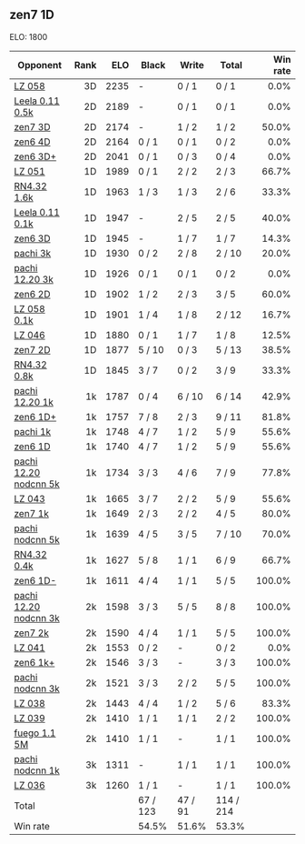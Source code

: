 ## zen7 1D ##

ELO: 1800

Opponent | Rank | ELO | Black | Write | Total | Win rate
---------|-----:|----:|-------|-------|-------|-------:
[LZ 058](LZ%20058.md) | 3D | 2235 | - | 0 / 1 | 0 / 1 | 0.0%
[Leela 0.11 0.5k](Leela%200.11%200.5k.md) | 2D | 2189 | - | 0 / 1 | 0 / 1 | 0.0%
[zen7 3D](zen7%203D.md) | 2D | 2174 | - | 1 / 2 | 1 / 2 | 50.0%
[zen6 4D](zen6%204D.md) | 2D | 2164 | 0 / 1 | 0 / 1 | 0 / 2 | 0.0%
[zen6 3D+](zen6%203D+.md) | 2D | 2041 | 0 / 1 | 0 / 3 | 0 / 4 | 0.0%
[LZ 051](LZ%20051.md) | 1D | 1989 | 0 / 1 | 2 / 2 | 2 / 3 | 66.7%
[RN4.32 1.6k](RN4.32%201.6k.md) | 1D | 1963 | 1 / 3 | 1 / 3 | 2 / 6 | 33.3%
[Leela 0.11 0.1k](Leela%200.11%200.1k.md) | 1D | 1947 | - | 2 / 5 | 2 / 5 | 40.0%
[zen6 3D](zen6%203D.md) | 1D | 1945 | - | 1 / 7 | 1 / 7 | 14.3%
[pachi 3k](pachi%203k.md) | 1D | 1930 | 0 / 2 | 2 / 8 | 2 / 10 | 20.0%
[pachi 12.20 3k](pachi%2012.20%203k.md) | 1D | 1926 | 0 / 1 | 0 / 1 | 0 / 2 | 0.0%
[zen6 2D](zen6%202D.md) | 1D | 1902 | 1 / 2 | 2 / 3 | 3 / 5 | 60.0%
[LZ 058 0.1k](LZ%20058%200.1k.md) | 1D | 1901 | 1 / 4 | 1 / 8 | 2 / 12 | 16.7%
[LZ 046](LZ%20046.md) | 1D | 1880 | 0 / 1 | 1 / 7 | 1 / 8 | 12.5%
[zen7 2D](zen7%202D.md) | 1D | 1877 | 5 / 10 | 0 / 3 | 5 / 13 | 38.5%
[RN4.32 0.8k](RN4.32%200.8k.md) | 1D | 1845 | 3 / 7 | 0 / 2 | 3 / 9 | 33.3%
[pachi 12.20 1k](pachi%2012.20%201k.md) | 1k | 1787 | 0 / 4 | 6 / 10 | 6 / 14 | 42.9%
[zen6 1D+](zen6%201D+.md) | 1k | 1757 | 7 / 8 | 2 / 3 | 9 / 11 | 81.8%
[pachi 1k](pachi%201k.md) | 1k | 1748 | 4 / 7 | 1 / 2 | 5 / 9 | 55.6%
[zen6 1D](zen6%201D.md) | 1k | 1740 | 4 / 7 | 1 / 2 | 5 / 9 | 55.6%
[pachi 12.20 nodcnn 5k](pachi%2012.20%20nodcnn%205k.md) | 1k | 1734 | 3 / 3 | 4 / 6 | 7 / 9 | 77.8%
[LZ 043](LZ%20043.md) | 1k | 1665 | 3 / 7 | 2 / 2 | 5 / 9 | 55.6%
[zen7 1k](zen7%201k.md) | 1k | 1649 | 2 / 3 | 2 / 2 | 4 / 5 | 80.0%
[pachi nodcnn 5k](pachi%20nodcnn%205k.md) | 1k | 1639 | 4 / 5 | 3 / 5 | 7 / 10 | 70.0%
[RN4.32 0.4k](RN4.32%200.4k.md) | 1k | 1627 | 5 / 8 | 1 / 1 | 6 / 9 | 66.7%
[zen6 1D-](zen6%201D-.md) | 1k | 1611 | 4 / 4 | 1 / 1 | 5 / 5 | 100.0%
[pachi 12.20 nodcnn 3k](pachi%2012.20%20nodcnn%203k.md) | 2k | 1598 | 3 / 3 | 5 / 5 | 8 / 8 | 100.0%
[zen7 2k](zen7%202k.md) | 2k | 1590 | 4 / 4 | 1 / 1 | 5 / 5 | 100.0%
[LZ 041](LZ%20041.md) | 2k | 1553 | 0 / 2 | - | 0 / 2 | 0.0%
[zen6 1k+](zen6%201k+.md) | 2k | 1546 | 3 / 3 | - | 3 / 3 | 100.0%
[pachi nodcnn 3k](pachi%20nodcnn%203k.md) | 2k | 1521 | 3 / 3 | 2 / 2 | 5 / 5 | 100.0%
[LZ 038](LZ%20038.md) | 2k | 1443 | 4 / 4 | 1 / 2 | 5 / 6 | 83.3%
[LZ 039](LZ%20039.md) | 2k | 1410 | 1 / 1 | 1 / 1 | 2 / 2 | 100.0%
[fuego 1.1 5M](fuego%201.1%205M.md) | 2k | 1410 | 1 / 1 | - | 1 / 1 | 100.0%
[pachi nodcnn 1k](pachi%20nodcnn%201k.md) | 3k | 1311 | - | 1 / 1 | 1 / 1 | 100.0%
[LZ 036](LZ%20036.md) | 3k | 1260 | 1 / 1 | - | 1 / 1 | 100.0%
Total | | | 67 / 123 | 47 / 91 | 114 / 214 | 
Win rate| | | 54.5% | 51.6% | 53.3% | 
